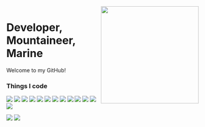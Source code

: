 <img align="right" height="256px" src="https://i.ibb.co/5LsbRYx/IMG-9268.jpg">

# Developer, Mountaineer, Marine
Welcome to my GitHub!

### Things I code
<p>
    <img src="https://img.shields.io/badge/Python-14354C?&logo=python&logoColor=white" />
    <img src="https://img.shields.io/badge/Django-092E20?&logo=django&logoColor=white" />
    <img src="https://img.shields.io/badge/JavaScript-F7DF1E?&logo=javascript&logoColor=black" />
    <img src="https://img.shields.io/badge/Bootstrap-563D7C?&logo=bootstrap&logoColor=white" />
    <img src="https://img.shields.io/badge/React-20232A?&logo=react&logoColor=61DAFB" />
    <img src="https://img.shields.io/badge/Java-ED8B00?&logo=java&logoColor=white" />
    <img src="https://img.shields.io/badge/MongoDB-4EA94B?&logo=mongodb&logoColor=white" />
    <img src="https://img.shields.io/badge/MySQL-00000F?&logo=mysql&logoColor=white" />
    <img src="https://img.shields.io/badge/-Docker-46a2f1?&logo=docker&logoColor=white" />
    <img src="https://img.shields.io/badge/-Heroku-430098?&logo=heroku&logoColor=white" />
    <img src="https://img.shields.io/badge/GitLab-330F63?&logo=gitlab&logoColor=white" />
    <img src="https://img.shields.io/badge/GitHub-100000?&logo=github&logoColor=white" />
    <img src="https://img.shields.io/badge/-Git-F05032?logo=git&logoColor=white" />
</p>

<img src="https://github-readme-stats.vercel.app/api?username=elisoncrum&count_private=true&theme=nord">
<img src="https://github-readme-stats.vercel.app/api/top-langs/?username=elisoncrum&layout=compact&theme=nord">
